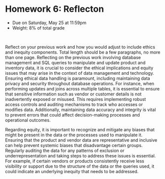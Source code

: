 # Homework 6: Reflecton

- Due on Saturday, May 25 at 11:59pm
- Weight: 8% of total grade

<br>

Reflect on your previous work and how you would adjust to include ethics and inequity components. Total length should be a few paragraphs, no more than one page.
Reflecting on the previous work involving database management and SQL queries to manipulate and update product and inventory data, it is crucial to consider the ethical implications and equity issues that may arise in the context of data management and technology. Ensuring ethical data handling is paramount, including maintaining data privacy and security throughout database operations. For instance, when performing updates and joins across multiple tables, it is essential to ensure that sensitive information such as vendor or customer details is not inadvertently exposed or misused. This requires implementing robust access controls and auditing mechanisms to track who accesses or modifies data. Additionally, maintaining data accuracy and integrity is vital to prevent errors that could affect decision-making processes and operational outcomes.

Regarding equity, it is important to recognize and mitigate any biases that might be present in the data or the processes used to manipulate it. Ensuring that the product and vendor data are representative and inclusive can help prevent systemic biases that disadvantage certain groups. Regularly auditing the data for any patterns of exclusion or underrepresentation and taking steps to address these issues is essential. For example, if certain vendors or products consistently receive less visibility or support due to the structure of the data or the queries used, it could indicate an underlying inequity that needs to be addressed.






